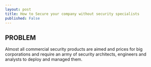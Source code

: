 ```yaml
---
layout: post
title: How to Secure your company without security specialists
published: False
---
```

## PROBLEM
Almost all commercial security products are aimed and prices for big corporations and require an army of security architects, engineers and analysts to deploy and managed them. 
